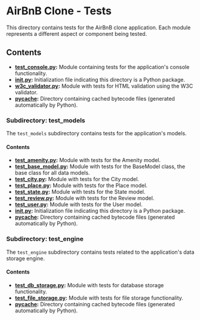 # AirBnB Clone - Tests

This directory contains tests for the AirBnB clone application. Each module represents a different aspect or component being tested.

## Contents

- **[test_console.py](test_console.py):** Module containing tests for the application's console functionality.
- **[__init__.py](__init__.py):** Initialization file indicating this directory is a Python package.
- **[w3c_validator.py](w3c_validator.py):** Module with tests for HTML validation using the W3C validator.
- **[__pycache__](__pycache__):** Directory containing cached bytecode files (generated automatically by Python).

### Subdirectory: test_models

The `test_models` subdirectory contains tests for the application's models.

#### Contents

- **[test_amenity.py](test_amenity.py):** Module with tests for the Amenity model.
- **[test_base_model.py](test_base_model.py):** Module with tests for the BaseModel class, the base class for all data models.
- **[test_city.py](test_city.py):** Module with tests for the City model.
- **[test_place.py](test_place.py):** Module with tests for the Place model.
- **[test_state.py](test_state.py):** Module with tests for the State model.
- **[test_review.py](test_review.py):** Module with tests for the Review model.
- **[test_user.py](test_user.py):** Module with tests for the User model.
- **[__init__.py](__init__.py):** Initialization file indicating this directory is a Python package.
- **[__pycache__](__pycache__):** Directory containing cached bytecode files (generated automatically by Python).

### Subdirectory: test_engine

The `test_engine` subdirectory contains tests related to the application's data storage engine.

#### Contents

- **[test_db_storage.py](test_db_storage.py):** Module with tests for database storage functionality.
- **[test_file_storage.py](test_file_storage.py):** Module with tests for file storage functionality.
- **[__pycache__](__pycache__):** Directory containing cached bytecode files (generated automatically by Python).
